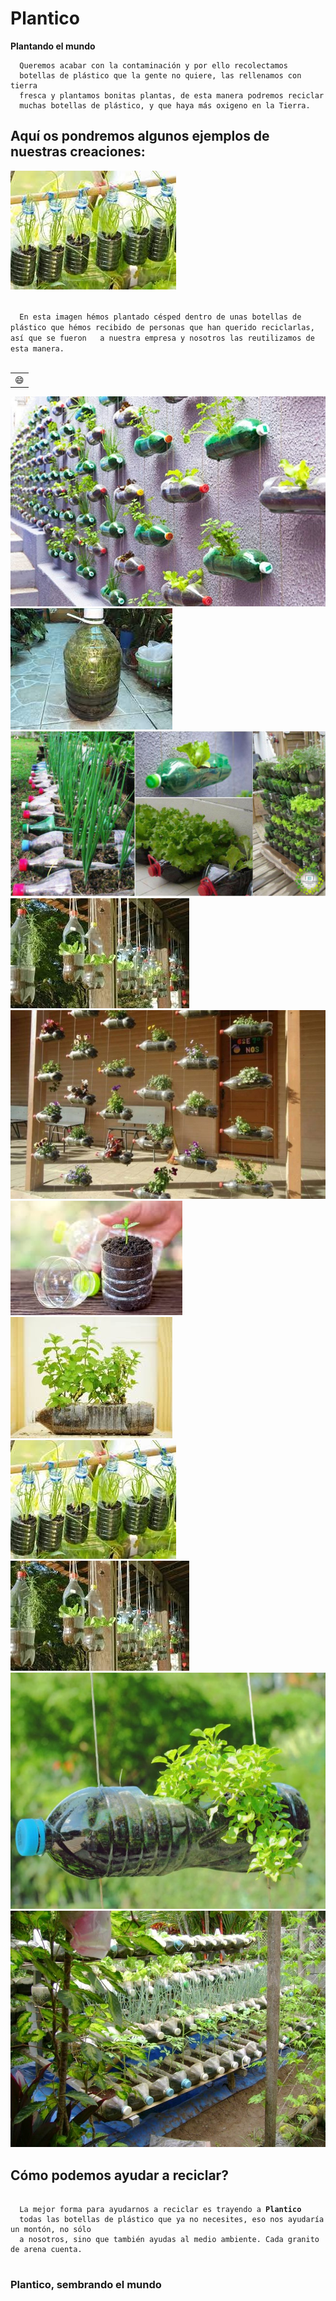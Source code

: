 # Plantico
<html>
 <head>
  <link rel="shortcut icon" href="WIN_20210323_12_14_32_Pro.jpg">
 </head>
 <body>
  <p><strong>Plantando el mundo</strong></p>
  <a href="https://drive.google.com/file/d/1mzoUVoiW7KMJ6HfyZo7WrtFUzOsACxBQ/view"></a>
  <pre><code>  Queremos acabar con la contaminación y por ello recolectamos
  botellas de plástico que la gente no quiere, las rellenamos con tierra
  fresca y plantamos bonitas plantas, de esta manera podremos reciclar 
  muchas botellas de plástico, y que haya más oxigeno en la Tierra. </code></pre>



 </body>
 <body>
 <h2><strong> Aquí os pondremos algunos ejemplos de nuestras creaciones: </strong></h2>
  <img src="images (7).jpg">
  <p><code>
  En esta imagen hémos plantado césped dentro de unas botellas de plástico que hémos recibido de personas que han querido reciclarlas, así que se fueron   a nuestra empresa y nosotros las reutilizamos de esta manera.
  </code></p>

  <table>
      <tr>
          <td>😄</td>
      </tr>
  </table>
  

  <img src="aprobechar-las-botellas.jpg">
    

  <img src="descarga (11).jpg">
      

  <img src="fbh.jpg">
      

  <img src="images (10).jpg">
      

  <img src="huertabotellass.jpg">
        

  <img src="images (11).jpg">
      

  <img src="images (12).jpg">
      

  <img src="images (7).jpg">
        

  <img src="images (9).jpg">
      

  <img src="sembrar-alimentos-en-botellas.jpg">
      

  <img src="usar-botellas-de-plastico.jpg">
 </body>
 <body>
       

  <h2><strong> Cómo podemos ayudar a reciclar? </strong></h2>
  <pre><code>
  La mejor forma para ayudarnos a reciclar es trayendo a <strong>Plantico</strong> 
  todas las botellas de plástico que ya no necesites, eso nos ayudaría un montón, no sólo
  a nosotros, sino que también ayudas al medio ambiente. Cada granito de arena cuenta.
  </code></pre>
  <h3><strong> Plantico, sembrando el mundo </strong></h3>
 </body>
<html>
